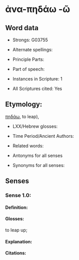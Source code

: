# ἀνα-πηδάω -ῶ

<!-- Status: S2=NeedsEdits -->
<!-- Lexica used for edits:   -->

## Word data

* Strongs: G03755

* Alternate spellings:



* Principle Parts: 


* Part of speech: 


* Instances in Scripture: 1

* All Scriptures cited: Yes

## Etymology: 

[πηδάω](), to leap),

* LXX/Hebrew glosses: 


* Time Period/Ancient Authors: 


* Related words: 

* Antonyms for all senses

* Synonyms for all senses: 

## Senses 

### Sense  1.0: 

#### Definition: 

#### Glosses: 

to leap up; 

#### Explanation: 


#### Citations: 


